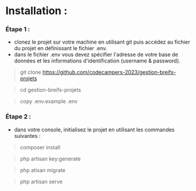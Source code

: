 # Installation : 

### Étape 1 : 

- clonez le projet sur votre machine en utilisant git puis accédez au fichier du projet en définissant le fichier .env.
- dans le fichier .env vous devez spécifier l'adresse de votre base de données et les informations d'identification (username & password).

> git clone https://github.com/codecampers-2023/gestion-breifs-projets

> cd gestion-breifs-projets

> copy .env.example  .env

### Étape 2 :
- dans votre console, initialisez le projet en utilisant les commandes suivantes : 

> composer install 

> php artisan key:generate

> php atisan migrate

> php artisan serve